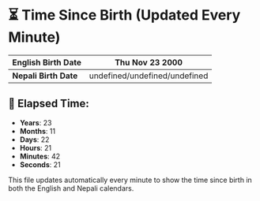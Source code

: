 # ⏳ Time Since Birth (Updated Every Minute)

| **English Birth Date** | Thu Nov 23 2000 |
|------------------------|-------------------------------------|
| **Nepali Birth Date**  | undefined/undefined/undefined                  |

## 📅 Elapsed Time:

- **Years**: 23
- **Months**: 11
- **Days**: 22
- **Hours**: 21
- **Minutes**: 42
- **Seconds**: 21

This file updates automatically every minute to show the time since birth in both the English and Nepali calendars.
